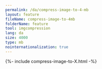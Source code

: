 ```yaml
---
permalink: /da/compress-image-to-4-mb
layout: feature
fileName: compress-image-to-4mb
folderName: feature
tool: imgcompression
lang: da
size: 4000
type: mb
nointernationalization: true
---
```

{%- include compress-image-to-X.html -%}       
